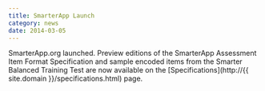 ```yaml
---
title: SmarterApp Launch
category: news
date: 2014-03-05
---
```

SmarterApp.org launched. Preview editions of the SmarterApp Assessment Item Format Specification and sample encoded items from the Smarter Balanced Training Test are now available on the
[Specifications](http://{{ site.domain }}/specifications.html) page.

